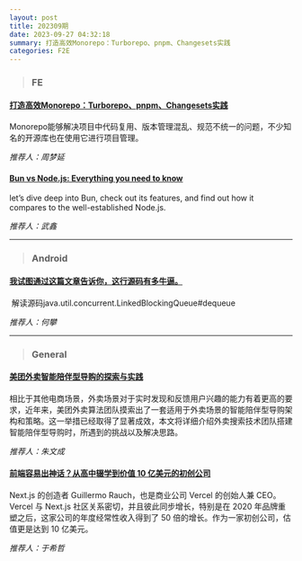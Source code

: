 ```yaml
---
layout: post
title: 202309期
date: 2023-09-27 04:32:18
summary: 打造高效Monorepo：Turborepo、pnpm、Changesets实践
categories: F2E
---
```


> ### FE

#### [打造高效Monorepo：Turborepo、pnpm、Changesets实践](http://tech.uupt.com/?p=1185)

 Monorepo能够解决项目中代码复用、版本管理混乱、规范不统一的问题，不少知名的开源库也在使用它进行项目管理。

 _推荐人：周梦延_ 



#### [Bun vs Node.js: Everything you need to know](https://www.builder.io/blog/bun-vs-node-js)

 let’s dive deep into Bun, check out its features, and find out how it compares to the well-established Node.js.

 _推荐人：武鑫_ 



 --- 

> ### Android

#### [我试图通过这篇文章告诉你，这行源码有多牛逼。](https://juejin.cn/post/7233234939276967996)

  解读源码java.util.concurrent.LinkedBlockingQueue#dequeue

 _推荐人：何攀_ 



 --- 

> ### General

#### [美团外卖智能陪伴型导购的探索与实践](https://tech.meituan.com/2023/07/13/exploration-and-practice-of-meituan-waimai-intelligent-companion-search-guide.html)

 相比于其他电商场景，外卖场景对于实时发现和反馈用户兴趣的能力有着更高的要求，近年来，美团外卖算法团队摸索出了一套适用于外卖场景的智能陪伴型导购架构和策略。这一举措已经取得了显著成效，本文将详细介绍外卖搜索技术团队搭建智能陪伴型导购时，所遇到的挑战以及解决思路。

 _推荐人：朱文成_ 



#### [前端容易出神话？从高中辍学到价值 10 亿美元的初创公司](https://www.infoq.cn/article/hm3yalr0fzoqhhhejyzo)

 Next.js 的创造者 Guillermo Rauch，也是商业公司 Vercel 的创始人兼 CEO。Vercel 与 Next.js 社区关系密切，并且彼此同步增长，特别是在 2020 年品牌重塑之后，这家公司的年度经常性收入得到了 50 倍的增长。作为一家初创公司，估值更是达到 10 亿美元。

 _推荐人：于希哲_ 

